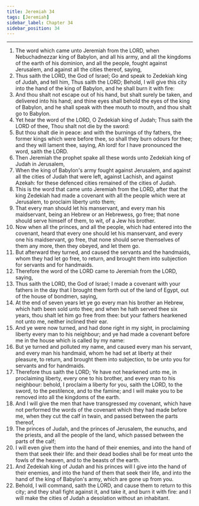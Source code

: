 ```yaml
---
title: Jeremiah 34
tags: [Jeremiah]
sidebar_label: Chapter 34
sidebar_position: 34
---
```


---
1. The word which came unto Jeremiah from the LORD, when Nebuchadnezzar king of Babylon, and all his army, and all the kingdoms of the earth of his dominion, and all the people, fought against Jerusalem, and against all the cities thereof, saying,
2. Thus saith the LORD, the God of Israel; Go and speak to Zedekiah king of Judah, and tell him, Thus saith the LORD; Behold, I will give this city into the hand of the king of Babylon, and he shall burn it with fire:
3. And thou shalt not escape out of his hand, but shalt surely be taken, and delivered into his hand; and thine eyes shall behold the eyes of the king of Babylon, and he shall speak with thee mouth to mouth, and thou shalt go to Babylon.
4. Yet hear the word of the LORD, O Zedekiah king of Judah; Thus saith the LORD of thee, Thou shalt not die by the sword:
5. But thou shalt die in peace: and with the burnings of thy fathers, the former kings which were before thee, so shall they burn odours for thee; and they will lament thee, saying, Ah lord! for I have pronounced the word, saith the LORD.
6. Then Jeremiah the prophet spake all these words unto Zedekiah king of Judah in Jerusalem,
7. When the king of Babylon's army fought against Jerusalem, and against all the cities of Judah that were left, against Lachish, and against Azekah: for these defenced cities remained of the cities of Judah.
8. This is the word that came unto Jeremiah from the LORD, after that the king Zedekiah had made a covenant with all the people which were at Jerusalem, to proclaim liberty unto them;
9. That every man should let his manservant, and every man his maidservant, being an Hebrew or an Hebrewess, go free; that none should serve himself of them, to wit, of a Jew his brother.
10. Now when all the princes, and all the people, which had entered into the covenant, heard that every one should let his manservant, and every one his maidservant, go free, that none should serve themselves of them any more, then they obeyed, and let them go.
11. But afterward they turned, and caused the servants and the handmaids, whom they had let go free, to return, and brought them into subjection for servants and for handmaids.
12. Therefore the word of the LORD came to Jeremiah from the LORD, saying,
13. Thus saith the LORD, the God of Israel; I made a covenant with your fathers in the day that I brought them forth out of the land of Egypt, out of the house of bondmen, saying,
14. At the end of seven years let ye go every man his brother an Hebrew, which hath been sold unto thee; and when he hath served thee six years, thou shalt let him go free from thee: but your fathers hearkened not unto me, neither inclined their ear.
15. And ye were now turned, and had done right in my sight, in proclaiming liberty every man to his neighbour; and ye had made a covenant before me in the house which is called by my name:
16. But ye turned and polluted my name, and caused every man his servant, and every man his handmaid, whom he had set at liberty at their pleasure, to return, and brought them into subjection, to be unto you for servants and for handmaids.
17. Therefore thus saith the LORD; Ye have not hearkened unto me, in proclaiming liberty, every one to his brother, and every man to his neighbour: behold, I proclaim a liberty for you, saith the LORD, to the sword, to the pestilence, and to the famine; and I will make you to be removed into all the kingdoms of the earth.
18. And I will give the men that have transgressed my covenant, which have not performed the words of the covenant which they had made before me, when they cut the calf in twain, and passed between the parts thereof,
19. The princes of Judah, and the princes of Jerusalem, the eunuchs, and the priests, and all the people of the land, which passed between the parts of the calf;
20. I will even give them into the hand of their enemies, and into the hand of them that seek their life: and their dead bodies shall be for meat unto the fowls of the heaven, and to the beasts of the earth.
21. And Zedekiah king of Judah and his princes will I give into the hand of their enemies, and into the hand of them that seek their life, and into the hand of the king of Babylon's army, which are gone up from you.
22. Behold, I will command, saith the LORD, and cause them to return to this city; and they shall fight against it, and take it, and burn it with fire: and I will make the cities of Judah a desolation without an inhabitant.